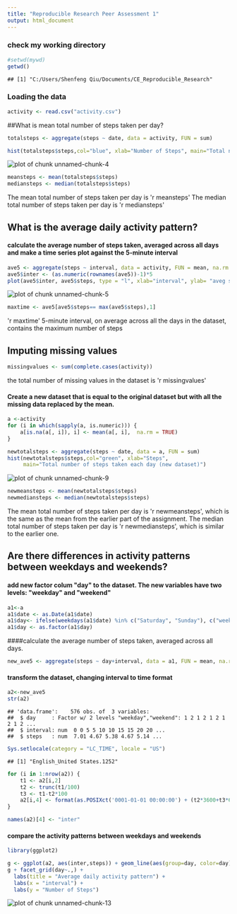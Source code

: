 ```yaml
---
title: "Reproducible Research Peer Assessment 1"
output: html_document
---
```


### check my working directory

```r
#setwd(mywd)
getwd()
```

```
## [1] "C:/Users/Shenfeng Qiu/Documents/CE_Reproducible_Research"
```
### Loading the data


```r
activity <- read.csv("activity.csv")
```

##What is mean total number of steps taken per day?


```r
totalsteps <- aggregate(steps ~ date, data = activity, FUN = sum)
```




```r
hist(totalsteps$steps,col="blue", xlab="Number of Steps", main="Total number of steps taken each day")
```

![plot of chunk unnamed-chunk-4](figure/unnamed-chunk-4.png) 
 
 

```r
meansteps <- mean(totalsteps$steps)  
mediansteps <- median(totalsteps$steps)
```

The mean total number of steps taken per day is 'r meansteps'
The median total number of steps taken per day is 'r mediansteps'

## What is the average daily activity pattern?

#### calculate the average number of steps taken, averaged across all days and make a time series plot against the 5-minute interval


```r
ave5 <- aggregate(steps ~ interval, data = activity, FUN = mean, na.rm = TRUE)
ave5$inter <- (as.numeric(rownames(ave5))-1)*5
plot(ave5$inter, ave5$steps, type = "l", xlab="interval", ylab= "aveg steps")
```

![plot of chunk unnamed-chunk-5](figure/unnamed-chunk-5.png) 



```r
maxtime <- ave5[ave5$steps== max(ave5$steps),1]  
```

'r maxtime' 5-minute interval, on average across all the days in the dataset, contains the maximum number of steps


## Imputing missing values


```r
missingvalues <- sum(complete.cases(activity))
```
the total number of missing values in the dataset is 'r missingvalues'

####  Create a new dataset that is equal to the original dataset but with all the missing data replaced by  the mean.


```r
a <-activity
for (i in which(sapply(a, is.numeric))) {
    a[is.na(a[, i]), i] <- mean(a[, i],  na.rm = TRUE)
}
```



```r
newtotalsteps <- aggregate(steps ~ date, data = a, FUN = sum)
hist(newtotalsteps$steps,col="green", xlab="Steps",
     main="Total number of steps taken each day (new dataset)")
```

![plot of chunk unnamed-chunk-9](figure/unnamed-chunk-9.png) 

```r
newmeansteps <- mean(newtotalsteps$steps)  
newmediansteps <- median(newtotalsteps$steps) 
```

The mean total number of steps taken per day is 'r newmeansteps', which is the same as the mean from the earlier part of the assignment.
The median total number of steps taken per day is 'r newmediansteps', which is similar to the earlier one. 


## Are there differences in activity patterns between weekdays and weekends?

#### add new factor colum "day" to the dataset. The new variables have two levels:  "weekday" and "weekend"

```r
a1<-a
a1$date <- as.Date(a1$date)
a1$day<- ifelse(weekdays(a1$date) %in% c("Saturday", "Sunday"), c("weekend"), c("weekday"))
a1$day <- as.factor(a1$day)
```


####calculate the average number of steps taken, averaged across all days.


```r
new_ave5 <- aggregate(steps ~ day+interval, data = a1, FUN = mean, na.rm = TRUE)
```

#### transform the dataset, changing interval to time format

```r
a2<-new_ave5
str(a2)
```

```
## 'data.frame':	576 obs. of  3 variables:
##  $ day     : Factor w/ 2 levels "weekday","weekend": 1 2 1 2 1 2 1 2 1 2 ...
##  $ interval: num  0 0 5 5 10 10 15 15 20 20 ...
##  $ steps   : num  7.01 4.67 5.38 4.67 5.14 ...
```

```r
Sys.setlocale(category = "LC_TIME", locale = "US") 
```

```
## [1] "English_United States.1252"
```

```r
for (i in 1:nrow(a2)) {
    t1 <- a2[i,2]
    t2 <- trunc(t1/100)
    t3 <- t1-t2*100
    a2[i,4] <- format(as.POSIXct('0001-01-01 00:00:00') + (t2*3600+t3*60), "%k:%M") 
}

names(a2)[4] <- "inter"
```

#### compare the activity patterns between weekdays and weekends

```r
library(ggplot2)

g <- ggplot(a2, aes(inter,steps)) + geom_line(aes(group=day, color=day))
g + facet_grid(day~.,) +
  labs(title = "Average daily activity pattern") +
  labs(x = "interval") +
  labs(y = "Number of Steps")
```

![plot of chunk unnamed-chunk-13](figure/unnamed-chunk-13.png) 

